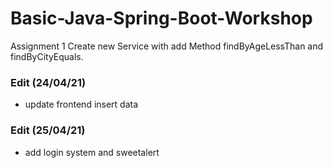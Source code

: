 # Basic-Java-Spring-Boot-Workshop
  Assignment 1 Create new Service with add Method findByAgeLessThan and findByCityEquals.
### Edit (24/04/21)
  - update frontend insert data
### Edit (25/04/21)
  - add login system and sweetalert
